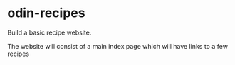 # odin-recipes

Build a basic recipe website.

The website will consist of a main index page which will have links to a few recipes